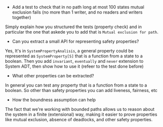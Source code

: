 
- Add a test to check that in no path long at most 100 states mutual  exclusion fails (no more than 1 writer, and no readers and writers together)

Simply explain how you structured the tests (property check) and in particular the one that askede you to add that
is `Mutual exclusion for path`.

- Can you extract a small API for representing safety properties?

Yes, It's in `SystemPropertyAnalisis`, a general property could be represented as `SystemProperty[S]` that is a function
from a state to a boolean. Then you add `invariant`, `eventually` and `never` extension to System ADT, then show how to
use it (refeer to the test done before)

- What other properties can be extracted?

In general you can test any property that is a function from a state to a boolean. So other than safety properties you 
can add liveness, fairness, etc

- How the boundness assumption can help

The fact that we're working with bounded paths allows us to reason about the system in a finite (extensional) way, making it easier to 
prove properties like mutual exclusion, absence of deadlocks, and other safety properties.

